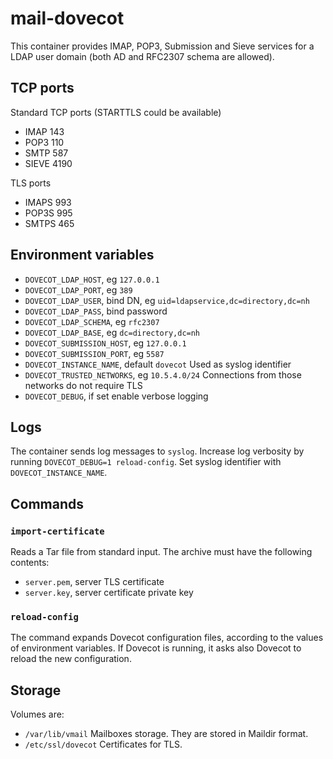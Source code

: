 # mail-dovecot

This container provides IMAP, POP3, Submission and Sieve services for
a LDAP user domain (both AD and RFC2307 schema are allowed).


## TCP ports


Standard TCP ports (STARTTLS could be available)

- IMAP 143
- POP3 110
- SMTP 587
- SIEVE 4190

TLS ports

- IMAPS 993
- POP3S 995
- SMTPS 465


## Environment variables

- `DOVECOT_LDAP_HOST`, eg `127.0.0.1`
- `DOVECOT_LDAP_PORT`, eg `389`
- `DOVECOT_LDAP_USER`, bind DN, eg `uid=ldapservice,dc=directory,dc=nh`
- `DOVECOT_LDAP_PASS`, bind password
- `DOVECOT_LDAP_SCHEMA`, eg `rfc2307`
- `DOVECOT_LDAP_BASE`, eg `dc=directory,dc=nh`
- `DOVECOT_SUBMISSION_HOST`, eg `127.0.0.1`
- `DOVECOT_SUBMISSION_PORT`, eg `5587`
- `DOVECOT_INSTANCE_NAME`, default `dovecot` Used as syslog identifier
- `DOVECOT_TRUSTED_NETWORKS`, eg `10.5.4.0/24` Connections from those
  networks do not require TLS
- `DOVECOT_DEBUG`, if set enable verbose logging

## Logs

The container sends log messages to `syslog`. Increase log verbosity by
running `DOVECOT_DEBUG=1 reload-config`. Set syslog identifier with
`DOVECOT_INSTANCE_NAME`.

## Commands

### `import-certificate`

Reads a Tar file from standard input. The archive must have the following
contents:

- `server.pem`, server TLS certificate 
- `server.key`, server certificate private key

### `reload-config`

The command expands Dovecot configuration files, according to the values
of environment variables. If Dovecot is running, it asks also Dovecot to
reload the new configuration.

## Storage

Volumes are:

- `/var/lib/vmail` Mailboxes storage. They are stored in Maildir format.
- `/etc/ssl/dovecot` Certificates for TLS.
